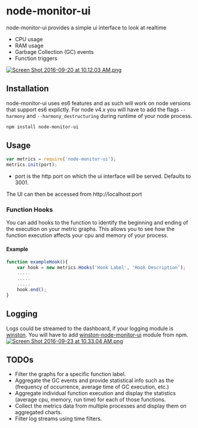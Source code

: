 # node-monitor-ui

node-monitor-ui provides a simple ui interface to look at realtime 
- CPU usage
- RAM usage
- Garbage Collection (GC) events
- Function triggers

[![Screen Shot 2016-09-20 at 10.12.03 AM.png](http://s13.postimg.org/4xog7ms6f/Screen_Shot_2016_09_20_at_10_12_03_AM.png)](http://postimg.org/image/sbwfjka3n/)
    
## Installation
node-monitor-ui uses es6 features and as such will work on node versions that support es6 explictly. For node v4.x you will have to add the flags `--harmony` and `--harmony_destructuring` during runtime of your node process.
```sh
npm install node-monitor-ui
```
## Usage
``` js
var metrics = require('node-monitor-ui');
metrics.init(port);
```
- port is the http port on which the ui interface will be served. Defaults to 3001.

The UI can then be accessed from http://localhost:port

### Function Hooks
You can add hooks to the function to identify the beginning and ending of the execution on your metric graphs. This allows you to see how the function execution affects your cpu and memory of your process. 

#### Example
``` js
function exampleHook(){
    var hook = new metrics.Hooks('Hook Label', 'Hook Description');
    .....
    .....
    .....
    hook.end();
}
```

## Logging
Logs could be streamed to the dashboard, if your logging module is [winston](https://www.npmjs.com/package/winston). You will have to add [winston-node-monitor-ui](https://www.npmjs.com/package/winston-node-monitor-ui) module from npm. 
[![Screen Shot 2016-09-23 at 10.33.04 AM.png](http://s21.postimg.org/m81q085lj/Screen_Shot_2016_09_23_at_10_33_04_AM.png)](http://postimg.org/image/efb288zmb/)


## TODOs
* Filter the graphs for a specific function label.
* Aggregate the GC events and provide statistical info such as the (frequency of occurrence, average time of GC execution, etc.)
* Aggregate individual function execution and display the statistics (average cpu, memory, run time) for each of those functions.
* Collect the metrics data from multiple processes and display them on aggregated charts. 
* Filter log streams using time filters.